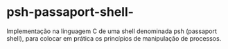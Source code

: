 # psh-passaport-shell-
Implementação na linguagem C de uma shell denominada psh (passaport shell), para colocar em prática os princípios de manipulação de processos.
